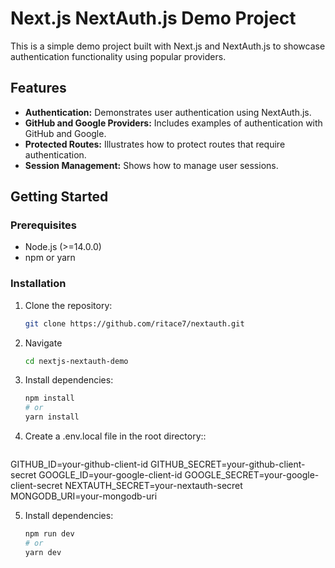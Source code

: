 # Next.js NextAuth.js Demo Project

This is a simple demo project built with Next.js and NextAuth.js to showcase authentication functionality using popular providers.

## Features

- **Authentication:** Demonstrates user authentication using NextAuth.js.
- **GitHub and Google Providers:** Includes examples of authentication with GitHub and Google.
- **Protected Routes:** Illustrates how to protect routes that require authentication.
- **Session Management:** Shows how to manage user sessions.

## Getting Started

### Prerequisites

- Node.js (>=14.0.0)
- npm or yarn

### Installation

1. Clone the repository:

   ```bash
   git clone https://github.com/ritace7/nextauth.git


2. Navigate
   ```bash
   cd nextjs-nextauth-demo

3. Install dependencies:

   ```bash
   npm install
   # or
   yarn install

4. Create a .env.local file in the root directory::

   ```env
  GITHUB_ID=your-github-client-id
  GITHUB_SECRET=your-github-client-secret
  GOOGLE_ID=your-google-client-id
  GOOGLE_SECRET=your-google-client-secret
  NEXTAUTH_SECRET=your-nextauth-secret
  MONGODB_URI=your-mongodb-uri


5. Install dependencies:

   ```bash
   npm run dev
   # or
   yarn dev


